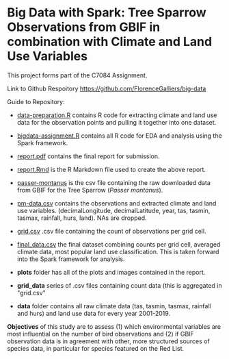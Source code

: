 # Big Data with Spark: Tree Sparrow Observations from GBIF in combination with Climate and Land Use Variables

This project forms part of the C7084 Assignment.

Link to Github Respoitory https://github.com/FlorenceGalliers/big-data

Guide to Repository:
- [data-preparation.R](./data-preparation.R) contains R code for extracting climate and land use data for the observation points and pulling it together into one dataset.
- [bigdata-assignment.R](./bigdata-assignment.R) contains all R code for EDA and analysis using the Spark framework.

- [report.pdf](./report.pdf) contains the final report for submission.
- [report.Rmd](./report.Rmd) is the R Markdown file used to create the above report.

- [passer-montanus](./passer-montanus) is the csv file containing the raw downloaded data from GBIF for the Tree Sparrow (*Passer montanus*). 
- [pm-data.csv](./pm-data.csv) contains the observations and extracted climate and land use variables. (decimalLongitude, decimalLatitude, year, tas, tasmin, tasmax, rainfall, hurs, land). NAs are dropped.
- [grid.csv](./grid.csv) .csv file containing the count of observations per grid cell.
- [final_data.csv](./final_data.csv) the final dataset combining counts per grid cell, averaged climate data, most popular land use classification. This is taken forward into the Spark framework for analysis.

- **plots** folder has all of the plots and images contained in the report.
- **grid_data** series of .csv files containing count data (this is aggregated in "grid.csv"
- **data** folder contains all raw climate data (tas, tasmin, tasmax, rainfall and hurs) and land use data for every year 2001-2019.

**Objectives** of this study are to assess (1) which environmental variables are most influential on the number of bird observations and (2) if GBIF observation data is in agreement with other, more structured sources of species data, in particular for species featured on the Red List.


